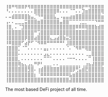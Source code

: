 ⢰⣶⠶⢶⣶⣶⡶⢶⣶⣶⣶⣶⣶⣶⣶⣶⣶⣶⣶⣶⣶⣶⣶⣶⡶⠶⢶⣶⣶⣶⣶
⠘⠄⠄⠄⠄⠄⠄⠄⠄⣿⣿⣿⣿⣿⣿⣿⠿⠄⠄⠄⠈⠉⠄⠄⣹⣶⣿⣿⣿⣿⢿
⠄⠤⣾⣿⣿⣿⣿⣷⣤⡈⠙⠛⣿⣿⣿⣧⣀⠠⣤⣤⣴⣶⣿⣿⣿⣿⣿⣿⣿⣿⣶
⢠⠄⠄⣀⣀⣀⣭⣿⣿⣿⣶⣿⣿⣿⣿⣿⣿⣤⣿⣿⠉⠉⠉⢉⣉⡉⠉⠉⠙⠛⠛
⢸⣿⡀⠄⠈⣹⣿⣿⣿⣿⣿⣿⣿⣿⣿⣿⣿⣿⣿⣿⣿⣿⠿⠿⠿⢿⣿⣿⣷⣾⣿
⢸⣿⣿⣿⣿⣿⣿⣿⣿⠛⢩⣿⣿⣿⣿⣿⣿⣿⣿⣿⣿⣿⣿⣿⣿⣿⣿⣿⣿⣿⣿
⢸⣿⣿⣿⣿⣿⡿⣿⣿⣴⣿⣿⣿⣿⣄⣠⣴⣿⣷⣭⣻⣿⣿⣿⣿⣿⣿⣿⣿⣿⣿
⠸⠿⣿⣿⣿⠋⣴⡟⠋⠈⠻⠿⠿⠛⠛⠛⠛⠛⠃⣸⣿⣿⣿⣿⣿⣿⣿⣿⣿⣿⣿
⢸⣿⣿⣿⡁⠈⠉⠄⠄⠄⠄⠄⣤⡄⠄⠄⠄⠄⠄⠈⠄⠈⠻⠿⠛⢿⣿⣿⣿⣿⣿
⢸⣿⣿⣿⠄⠄⠄⠄⠄⠄⠄⠄⣠⣄⠄⠄⠄⠄⠄⠄⠄⠄⠄⠄⠄⢀⣀⣿⣿⣿⣿
⢸⣿⣿⣿⡀⠄⠄⠄⠄⠄⠄⠄⠉⠉⠁⠄⠄⠄⠄⠐⠒⠒⠄⠄⠄⠄⠉⢸⣿⣿⣿
⢸⣿⣿⣿⢿⣦⣄⣠⣄⠛⠟⠃⣀⣀⡀⠄⠄⣀⣀⣀⣀⣀⣀⡀⢀⣰⣦⣼⣿⣿⡿
⢸⣿⣿⣿⣿⣿⣿⣻⣿⠄⢰⣾⣿⣿⣿⣿⣿⣿⣿⣿⣿⡿⢛⣥⣾⣟⣿⣿⣿⣿⣿
⢸⣿⣿⣿⣿⣿⣿⣿⣿⡆⠈⠿⠿⠿⠿⠿⠿⠿⠿⠿⣧⣶⣿⣿⣿⣿⣿⣿⣿⣿⣿
⢸⣿⣿⣿⣿⣿⣿⣿⣿⣿⣿⣿⣿⣿⣿⣿⣿⣿⣿⣿⣼⣿⣿⣿⣿⣿⣿⣿⣿⣿⣿


The most based DeFi project of all time.
